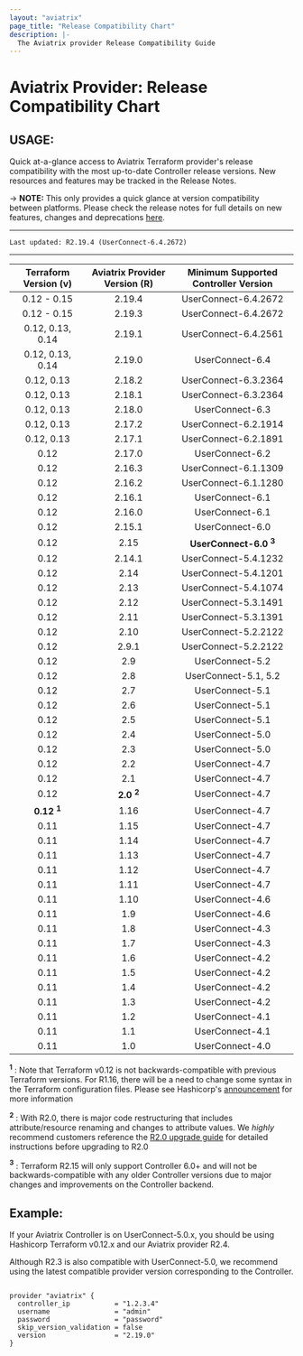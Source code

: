 ```yaml
---
layout: "aviatrix"
page_title: "Release Compatibility Chart"
description: |-
  The Aviatrix provider Release Compatibility Guide
---
```


# Aviatrix Provider: Release Compatibility Chart

## USAGE:
Quick at-a-glance access to Aviatrix Terraform provider's release compatibility with the most up-to-date Controller release versions. New resources and features may be tracked in the Release Notes.

-> **NOTE:** This only provides a quick glance at version compatibility between platforms. Please check the release notes for full details on new features, changes and deprecations [here](https://www.terraform.io/docs/providers/aviatrix/guides/release-notes.html).


---

``Last updated: R2.19.4 (UserConnect-6.4.2672)``


---


| Terraform Version (v) | Aviatrix Provider Version (R) | Minimum Supported Controller Version |
|:-----------------:|:-------------------------:|:----------------------------:|
| 0.12 - 0.15       | 2.19.4                   | UserConnect-6.4.2672         |
| 0.12 - 0.15       | 2.19.3                   | UserConnect-6.4.2672         |
| 0.12, 0.13, 0.14  | 2.19.1                   | UserConnect-6.4.2561         |
| 0.12, 0.13, 0.14  | 2.19.0                   | UserConnect-6.4              |
| 0.12, 0.13        | 2.18.2                   | UserConnect-6.3.2364         |
| 0.12, 0.13        | 2.18.1                   | UserConnect-6.3.2364         |
| 0.12, 0.13        | 2.18.0                   | UserConnect-6.3              |
| 0.12, 0.13        | 2.17.2                   | UserConnect-6.2.1914         |
| 0.12, 0.13        | 2.17.1                   | UserConnect-6.2.1891         |
| 0.12              | 2.17.0                   | UserConnect-6.2              |
| 0.12              | 2.16.3                   | UserConnect-6.1.1309         |
| 0.12              | 2.16.2                   | UserConnect-6.1.1280         |
| 0.12              | 2.16.1                   | UserConnect-6.1              |
| 0.12              | 2.16.0                   | UserConnect-6.1              |
| 0.12              | 2.15.1                   | UserConnect-6.0              |
| 0.12              | 2.15                     | **UserConnect-6.0 <sup>3</sup>** |
| 0.12              | 2.14.1                   | UserConnect-5.4.1232         |
| 0.12              | 2.14                     | UserConnect-5.4.1201         |
| 0.12              | 2.13                     | UserConnect-5.4.1074         |
| 0.12              | 2.12                     | UserConnect-5.3.1491         |
| 0.12              | 2.11                     | UserConnect-5.3.1391         |
| 0.12              | 2.10                     | UserConnect-5.2.2122         |
| 0.12              | 2.9.1                    | UserConnect-5.2.2122         |
| 0.12              | 2.9                      | UserConnect-5.2              |
| 0.12              | 2.8                      | UserConnect-5.1, 5.2         |
| 0.12              | 2.7                      | UserConnect-5.1              |
| 0.12              | 2.6                      | UserConnect-5.1              |
| 0.12              | 2.5                      | UserConnect-5.1              |
| 0.12              | 2.4                      | UserConnect-5.0              |
| 0.12              | 2.3                      | UserConnect-5.0              |
| 0.12              | 2.2                      | UserConnect-4.7              |
| 0.12              | 2.1                      | UserConnect-4.7              |
| 0.12              | **2.0 <sup>2</sup>**     | UserConnect-4.7              |
| **0.12 <sup>1</sup>** | 1.16                 | UserConnect-4.7              |
| 0.11              | 1.15                     | UserConnect-4.7              |
| 0.11              | 1.14                     | UserConnect-4.7              |
| 0.11              | 1.13                     | UserConnect-4.7              |
| 0.11              | 1.12                     | UserConnect-4.7              |
| 0.11              | 1.11                     | UserConnect-4.7              |
| 0.11              | 1.10                     | UserConnect-4.6              |
| 0.11              | 1.9                      | UserConnect-4.6              |
| 0.11              | 1.8                      | UserConnect-4.3              |
| 0.11              | 1.7                      | UserConnect-4.3              |
| 0.11              | 1.6                      | UserConnect-4.2              |
| 0.11              | 1.5                      | UserConnect-4.2              |
| 0.11              | 1.4                      | UserConnect-4.2              |
| 0.11              | 1.3                      | UserConnect-4.2              |
| 0.11              | 1.2                      | UserConnect-4.1              |
| 0.11              | 1.1                      | UserConnect-4.1              |
| 0.11              | 1.0                      | UserConnect-4.0              |

**<sup>1</sup>** : Note that Terraform v0.12 is not backwards-compatible with previous Terraform versions. For R1.16, there will be a need to change some syntax in the Terraform configuration files. Please see Hashicorp's [announcement](https://www.hashicorp.com/blog/announcing-terraform-0-12) for more information

**<sup>2</sup>** : With R2.0, there is major code restructuring that includes attribute/resource renaming and changes to attribute values. We *highly* recommend customers reference the [R2.0 upgrade guide](https://www.terraform.io/docs/providers/aviatrix/guides/v2-upgrade-guide.html) for detailed instructions before upgrading to R2.0

**<sup>3</sup>** : Terraform R2.15 will only support Controller 6.0+ and will not be backwards-compatible with any older Controller versions due to major changes and improvements on the Controller backend.

## Example:
If your Aviatrix Controller is on UserConnect-5.0.x, you should be using Hashicorp Terraform v0.12.x and our Aviatrix provider R2.4.

Although R2.3 is also compatible with UserConnect-5.0, we recommend using the latest compatible provider version corresponding to the Controller.

```hcl

provider "aviatrix" {
  controller_ip           = "1.2.3.4"
  username                = "admin"
  password                = "password"
  skip_version_validation = false
  version                 = "2.19.0"
}
```
